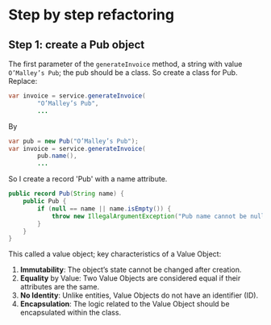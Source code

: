 # Step by step refactoring
## Step 1: create a Pub object
The first parameter of the `generateInvoice` method, a string with value `O’Malley’s Pub`; the pub should be a class. So create a class for Pub.
Replace:
```java
var invoice = service.generateInvoice(
        "O’Malley’s Pub",
        ...
```
By
```java
var pub = new Pub("O’Malley’s Pub");
var invoice = service.generateInvoice(
        pub.name(),
        ...
```
So I create a record 'Pub' with a name attribute.
```java
public record Pub(String name) {
    public Pub {
        if (null == name || name.isEmpty()) {
            throw new IllegalArgumentException("Pub name cannot be null or empty");
        }
    }
}
```
This called a value object; key characteristics of a Value Object:
1. **Immutability**: The object’s state cannot be changed after creation.
2. **Equality** by Value: Two Value Objects are considered equal if their attributes are the same.
3. **No Identity**: Unlike entities, Value Objects do not have an identifier (ID).
4. **Encapsulation**: The logic related to the Value Object should be encapsulated within the class.


